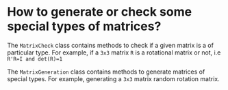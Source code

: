 
# How to generate or check some special types of matrices?

The `MatrixCheck` class contains methods to check if a given matrix is a of particular type. For example, if a `3x3` matrix `R` is a rotational matrix or not, i.e `R'R=I and det(R)=1`

The `MatrixGeneration` class contains methods to generate matrices of special types. For example, generating a `3x3` matrix random rotation matrix.
